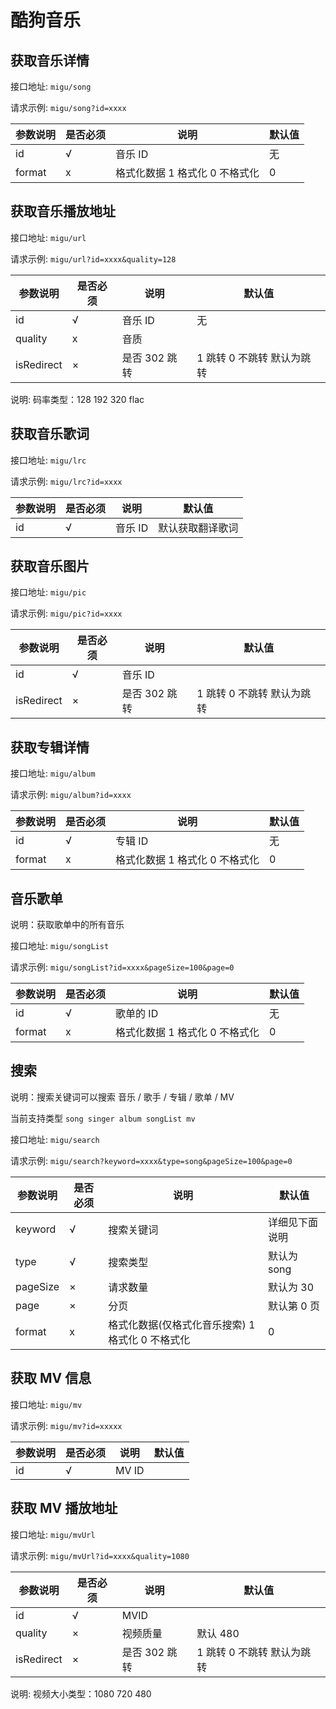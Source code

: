 # 酷狗音乐

## 获取音乐详情

接口地址: `migu/song`

请求示例: `migu/song?id=xxxx`

| 参数说明 | 是否必须 | 说明                           | 默认值 |
| -------- | -------- | ------------------------------ | ------ |
| id       | √        | 音乐 ID                        | 无     |
| format   | x        | 格式化数据 1 格式化 0 不格式化 | 0      |

## 获取音乐播放地址

接口地址: `migu/url`

请求示例: `migu/url?id=xxxx&quality=128`

| 参数说明   | 是否必须 | 说明          | 默认值                     |
| ---------- | -------- | ------------- | -------------------------- |
| id         | √        | 音乐 ID       | 无                         |
| quality    | x        | 音质          |                            |
| isRedirect | ×        | 是否 302 跳转 | 1 跳转 0 不跳转 默认为跳转 |

说明: 码率类型：128 192 320 flac

## 获取音乐歌词

接口地址: `migu/lrc`

请求示例: `migu/lrc?id=xxxx`

| 参数说明 | 是否必须 | 说明    | 默认值           |
| -------- | -------- | ------- | ---------------- |
| id       | √        | 音乐 ID | 默认获取翻译歌词 |

## 获取音乐图片

接口地址: `migu/pic`

请求示例: `migu/pic?id=xxxx`

| 参数说明   | 是否必须 | 说明          | 默认值                     |
| ---------- | -------- | ------------- | -------------------------- |
| id         | √        | 音乐 ID       |                            |
| isRedirect | ×        | 是否 302 跳转 | 1 跳转 0 不跳转 默认为跳转 |

## 获取专辑详情

接口地址: `migu/album`

请求示例: `migu/album?id=xxxx`

| 参数说明 | 是否必须 | 说明                           | 默认值 |
| -------- | -------- | ------------------------------ | ------ |
| id       | √        | 专辑 ID                        | 无     |
| format   | x        | 格式化数据 1 格式化 0 不格式化 | 0      |

## 音乐歌单

说明：获取歌单中的所有音乐

接口地址: `migu/songList`

请求示例: `migu/songList?id=xxxx&pageSize=100&page=0`

| 参数说明 | 是否必须 | 说明                           | 默认值 |
| -------- | -------- | ------------------------------ | ------ |
| id       | √        | 歌单的 ID                      | 无     |
| format   | x        | 格式化数据 1 格式化 0 不格式化 | 0      |

## 搜索

说明：搜索关键词可以搜索 音乐 / 歌手 / 专辑 / 歌单 / MV

当前支持类型 `song singer album songList mv`

接口地址: `migu/search`

请求示例: `migu/search?keyword=xxxx&type=song&pageSize=100&page=0`

| 参数说明 | 是否必须 | 说明                                             | 默认值         |
| -------- | -------- | ------------------------------------------------ | -------------- |
| keyword  | √        | 搜索关键词                                       | 详细见下面说明 |
| type     | √        | 搜索类型                                         | 默认为 song    |
| pageSize | ×        | 请求数量                                         | 默认为 30      |
| page     | ×        | 分页                                             | 默认第 0 页    |
| format   | x        | 格式化数据(仅格式化音乐搜索) 1 格式化 0 不格式化 | 0              |

## 获取 MV 信息

接口地址: `migu/mv`

请求示例: `migu/mv?id=xxxxx`

| 参数说明 | 是否必须 | 说明  | 默认值 |
| -------- | -------- | ----- | ------ |
| id       | √        | MV ID |        |

## 获取 MV 播放地址

接口地址: `migu/mvUrl`

请求示例: `migu/mvUrl?id=xxxx&quality=1080`

| 参数说明   | 是否必须 | 说明          | 默认值                     |
| ---------- | -------- | ------------- | -------------------------- |
| id         | √        | MVID          |                            |
| quality    | ×        | 视频质量      | 默认 480                   |
| isRedirect | ×        | 是否 302 跳转 | 1 跳转 0 不跳转 默认为跳转 |

说明: 视频大小类型：1080 720 480
